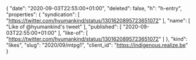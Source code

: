 {
  "date": "2020-09-03T22:55:00+01:00",
  "deleted": false,
  "h": "h-entry",
  "properties": {
    "syndication": [
      "https://twitter.com/hyumankind/status/1301620895723651072"
    ],
    "name": [
      "Like of @hyumankind's tweet"
    ],
    "published": [
      "2020-09-03T22:55:00+01:00"
    ],
    "like-of": [
      "https://twitter.com/hyumankind/status/1301620895723651072"
    ]
  },
  "kind": "likes",
  "slug": "2020/09/mtpg1",
  "client_id": "https://indigenous.realize.be"
}
